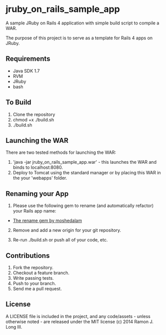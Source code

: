 jruby_on_rails_sample_app
=========================

A sample JRuby on Rails 4 application with simple build script to compile a WAR.

The purpose of this project is to serve as a template for Rails 4 apps on JRuby.

Requirements
------------

* Java SDK 1.7
* RVM
* JRuby
* bash

To Build
--------

1.  Clone the repository
2.  chmod +x ./build.sh
3.  ./build.sh

Launching the WAR
-----------------

There are two tested methods for launching the WAR:

1.  'java -jar jruby_on_rails_sample_app.war' - this launches the WAR and binds to localhost:8080.
2.  Deploy to Tomcat using the standard manager or by placing this WAR in the your 'webapps' folder.

Renaming your App
-----------------

1.  Please use the following gem to rename (and automatically refactor) your Rails app name:

   * [The rename gem by moshedalam](https://github.com/morshedalam/rename)

2.  Remove and add a new origin for your git repository.

3.  Re-run ./build.sh or push all of your code, etc.

Contributions
-------------

1.  Fork the repository.
2.  Checkout a feature branch.
3.  Write passing tests.
4.  Push to your branch.
5.  Send me a pull request.

License
-------

A LICENSE file is included in the project, and any code/assets - unless otherwise noted - are released under the MIT license (c) 2014 Ramon J. Long III.
